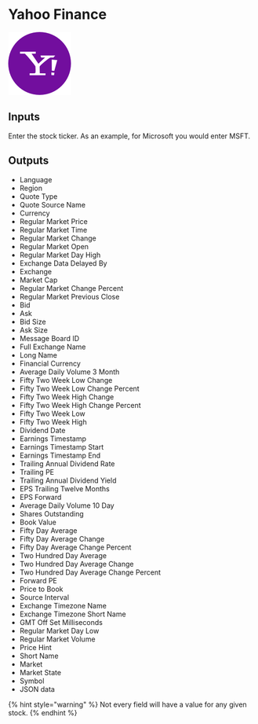# Yahoo Finance

![Retrieve stock information from Yahoo Finance.](../../.gitbook/assets/yahoo_finance.png)

## Inputs

Enter the stock ticker. As an example, for Microsoft you would enter MSFT.

## Outputs

* Language
* Region
* Quote Type
* Quote Source Name
* Currency
* Regular Market Price
* Regular Market Time
* Regular Market Change
* Regular Market Open
* Regular Market Day High
* Exchange Data Delayed By
* Exchange
* Market Cap
* Regular Market Change Percent
* Regular Market Previous Close
* Bid
* Ask
* Bid Size
* Ask Size
* Message Board ID
* Full Exchange Name
* Long Name
* Financial Currency
* Average Daily Volume 3 Month
* Fifty Two Week Low Change
* Fifty Two Week Low Change Percent
* Fifty Two Week High Change
* Fifty Two Week High Change Percent
* Fifty Two Week Low
* Fifty Two Week High
* Dividend Date
* Earnings Timestamp
* Earnings Timestamp Start
* Earnings Timestamp End
* Trailing Annual Dividend Rate
* Trailing PE
* Trailing Annual Dividend Yield
* EPS Trailing Twelve Months
* EPS Forward
* Average Daily Volume 10 Day
* Shares Outstanding
* Book Value
* Fifty Day Average
* Fifty Day Average Change
* Fifty Day Average Change Percent
* Two Hundred Day Average
* Two Hundred Day Average Change
* Two Hundred Day Average Change Percent
* Forward PE
* Price to Book
* Source Interval
* Exchange Timezone Name
* Exchange Timezone Short Name
* GMT Off Set Milliseconds
* Regular Market Day Low
* Regular Market Volume
* Price Hint
* Short Name
* Market
* Market State
* Symbol
* JSON data

{% hint style="warning" %}
Not every field will have a value for any given stock.
{% endhint %}

